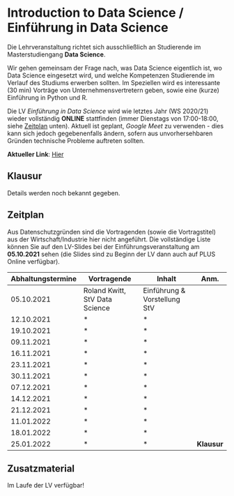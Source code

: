 # Introduction to Data Science / Einführung in Data Science

Die Lehrveranstaltung richtet sich ausschließlich an Studierende im Masterstudiengang **Data Science**. 

Wir gehen gemeinsam der Frage nach, was Data Science eigentlich ist, wo Data Science eingesetzt wird, und welche Kompetenzen Studierende im Verlauf des Studiums erwerben sollten. Im Speziellen wird es interessante (30 min) Vorträge von Unternehmensvertretern geben, sowie eine (kurze) Einführung in Python und R.

Die LV *Einführung in Data Science* wird wie letztes Jahr (WS 2020/21) wieder vollständig **ONLINE** stattfinden (immer Dienstags von 17:00-18:00, siehe [Zeitplan](#Zeitplan) unten). Aktuell ist geplant, *Google Meet* zu verwenden - dies kann sich jedoch gegebenenfalls ändern, sofern aus unvorhersehbaren Gründen technische Probleme auftreten sollten.

**Aktueller Link**: [Hier](https://meet.google.com/ksj-wroa-iri)

## Klausur

Details werden noch bekannt gegeben.

## Zeitplan

Aus Datenschutzgründen sind die Vortragenden (sowie die Vortragstitel) aus der Wirtschaft/Industrie hier nicht angeführt. Die vollständige Liste können Sie auf den LV-Slides bei der Einführungsveranstaltung am **05.10.2021** sehen (die Slides sind zu Beginn der LV dann auch auf PLUS Online verfügbar).

| **Abhaltungstermine**  | Vortragende  |  Inhalt  | Anm. |
|---|---|---|---|
| 05.10.2021 | Roland Kwitt, StV Data Science  | Einführung & Vorstellung StV  |     |
| 12.10.2021 | *  | *  |      |
| 19.10.2021 | *  | *  |      |
| 09.11.2021 | *  | *  |      |
| 16.11.2021 | *  | *  |      |
| 23.11.2021 | *  | *  |      |
| 30.11.2021 | *  | *  |      |
| 07.12.2021 | *  | *  |      |
| 14.12.2021 | *  | *  |      |
| 21.12.2021 | *  | *  |      |
| 11.01.2022 | *  | *  |   |   
| 18.01.2022 | *  | *  |   |
| 25.01.2022 | *  | *  | **Klausur** |   

## Zusatzmaterial

Im Laufe der LV verfügbar!


<!-- ## Python 60-min Overview

- [Python Introduction](PythonIntroduction.ipynb)
- [Example CSV file](biostats.csv)

## Recommended (free) book

**Think Python** (2nd edition)    
A. Downey    
[PDF](https://greenteapress.com/thinkpython2/thinkpython2.pdf) -->
